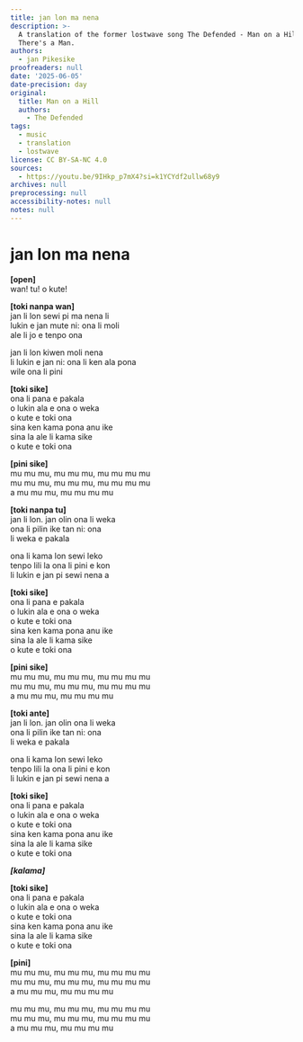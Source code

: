 ```yaml
---
title: jan lon ma nena
description: >-
  A translation of the former lostwave song The Defended - Man on a Hill, a.k.a.
  There's a Man.
authors:
  - jan Pikesike
proofreaders: null
date: '2025-06-05'
date-precision: day
original:
  title: Man on a Hill
  authors:
    - The Defended
tags:
  - music
  - translation
  - lostwave
license: CC BY-SA-NC 4.0
sources:
  - https://youtu.be/9IHkp_p7mX4?si=k1YCYdf2ullw68y9
archives: null
preprocessing: null
accessibility-notes: null
notes: null
---
```


# jan lon ma nena
**[open]**  
wan! tu! o kute!  

**[toki nanpa wan]**  
jan li lon sewi pi ma nena li  
lukin e jan mute ni: ona li  moli  
ale li jo e tenpo ona  

jan li lon kiwen moli nena  
li lukin e jan ni: ona li ken ala pona  
wile ona li pini  

**[toki sike]**  
ona li pana e pakala  
o lukin ala e ona o weka  
o kute e toki ona  
sina ken kama pona anu ike  
sina la ale li kama sike  
o kute e toki ona  

**[pini sike]**  
mu mu mu, mu mu mu, mu mu mu mu  
mu mu mu, mu mu mu, mu mu mu mu  
a mu mu mu, mu mu mu mu  

**[toki nanpa tu]**  
jan li lon. jan olin ona li weka  
ona li pilin ike tan ni: ona  
li weka e pakala  

ona li kama lon sewi leko  
tenpo lili la ona li pini e kon  
li lukin e jan pi sewi nena a  

**[toki sike]**  
ona li pana e pakala  
o lukin ala e ona o weka  
o kute e toki ona  
sina ken kama pona anu ike  
sina la ale li kama sike  
o kute e toki ona  

**[pini sike]**  
mu mu mu, mu mu mu, mu mu mu mu  
mu mu mu, mu mu mu, mu mu mu mu  
a mu mu mu, mu mu mu mu  

**[toki ante]**  
jan li lon. jan olin ona li weka  
ona li pilin ike tan ni: ona  
li weka e pakala  

ona li kama lon sewi leko  
tenpo lili la ona li pini e kon  
li lukin e jan pi sewi nena a  

**[toki sike]**  
ona li pana e pakala  
o lukin ala e ona o weka  
o kute e toki ona  
sina ken kama pona anu ike  
sina la ale li kama sike  
o kute e toki ona  

***[kalama]***

**[toki sike]**  
ona li pana e pakala  
o lukin ala e ona o weka  
o kute e toki ona  
sina ken kama pona anu ike  
sina la ale li kama sike  
o kute e toki ona  

**[pini]**  
mu mu mu, mu mu mu, mu mu mu mu  
mu mu mu, mu mu mu, mu mu mu mu  
a mu mu mu, mu mu mu mu  

mu mu mu, mu mu mu, mu mu mu mu  
mu mu mu, mu mu mu, mu mu mu mu  
a mu mu mu, mu mu mu mu  
